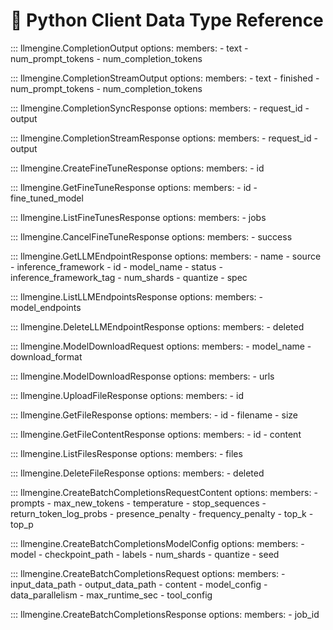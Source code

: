 # 🐍 Python Client Data Type Reference

::: llmengine.CompletionOutput
    options:
        members:
            - text
            - num_prompt_tokens
            - num_completion_tokens

::: llmengine.CompletionStreamOutput
    options:
        members:
            - text
            - finished
            - num_prompt_tokens
            - num_completion_tokens

::: llmengine.CompletionSyncResponse
    options:
        members:
            - request_id
            - output

::: llmengine.CompletionStreamResponse
    options:
        members:
            - request_id
            - output

::: llmengine.CreateFineTuneResponse
    options:
        members:
            - id

::: llmengine.GetFineTuneResponse
    options:
        members:
            - id
            - fine_tuned_model

::: llmengine.ListFineTunesResponse
    options:
        members:
            - jobs

::: llmengine.CancelFineTuneResponse
    options:
        members:
            - success

::: llmengine.GetLLMEndpointResponse
    options:
        members:
            - name
            - source
            - inference_framework
            - id
            - model_name
            - status
            - inference_framework_tag
            - num_shards
            - quantize
            - spec

::: llmengine.ListLLMEndpointsResponse
    options:
        members:
            - model_endpoints

::: llmengine.DeleteLLMEndpointResponse
    options:
        members:
            - deleted

::: llmengine.ModelDownloadRequest
    options:
        members:
            - model_name
            - download_format

::: llmengine.ModelDownloadResponse
    options:
        members:
            - urls

::: llmengine.UploadFileResponse
    options:
        members:
            - id

::: llmengine.GetFileResponse
    options:
        members:
            - id
            - filename
            - size

::: llmengine.GetFileContentResponse
    options:
        members:
            - id
            - content

::: llmengine.ListFilesResponse
    options:
        members:
            - files

::: llmengine.DeleteFileResponse
    options:
        members:
            - deleted

::: llmengine.CreateBatchCompletionsRequestContent
    options:
        members:
            - prompts
            - max_new_tokens
            - temperature
            - stop_sequences
            - return_token_log_probs
            - presence_penalty
            - frequency_penalty
            - top_k
            - top_p

::: llmengine.CreateBatchCompletionsModelConfig
    options:
        members:
            - model
            - checkpoint_path
            - labels
            - num_shards
            - quantize
            - seed

::: llmengine.CreateBatchCompletionsRequest
    options:
        members:
            - input_data_path
            - output_data_path
            - content
            - model_config
            - data_parallelism
            - max_runtime_sec
            - tool_config

::: llmengine.CreateBatchCompletionsResponse
    options:
        members:
            - job_id

